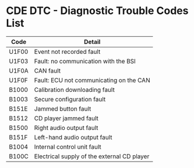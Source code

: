 # CDE DTC - Diagnostic Trouble Codes List

| Code | Detail |
| - | - |
| U1F00 | Event not recorded fault |
| U1F03 | Fault: no communication with the BSI |
| U1F0A | CAN fault |
| U1F0F | Fault: ECU not communicating on the CAN |
| B1000 | Calibration downloading fault |
| B1003 | Secure configuration fault |
| B151E | Jammed button fault |
| B1512 | CD player jammed fault |
| B1500 | Right audio output fault |
| B151F | Left-hand audio output fault |
| B1004 | Internal control unit fault |
| B100C | Electrical supply of the external CD player |
